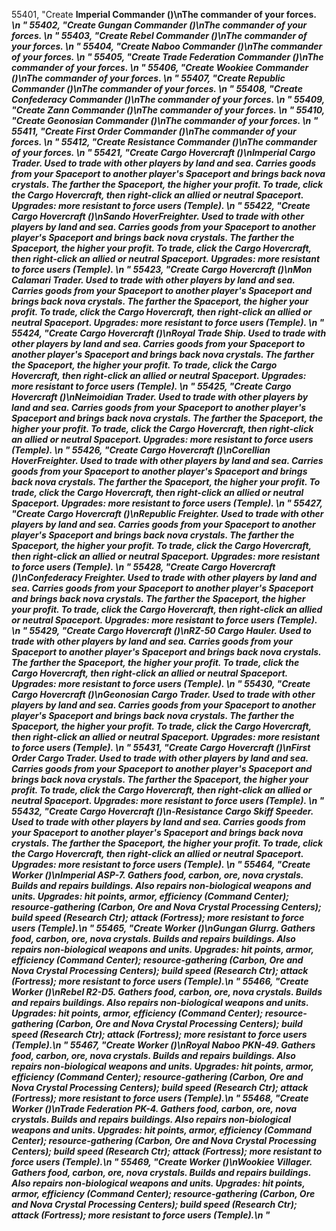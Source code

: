 ﻿55401, "Create <b>Imperial Commander<b> (<cost>)\nThe commander of your forces.<i> \n<hp> <attack> <armor> <piercearmor> <range>"
55402, "Create <b>Gungan Commander<b> (<cost>)\nThe commander of your forces.<i> \n<hp> <attack> <armor> <piercearmor> <range>"
55403, "Create <b>Rebel Commander<b> (<cost>)\nThe commander of your forces.<i> \n<hp> <attack> <armor> <piercearmor> <range>"
55404, "Create <b>Naboo Commander<b> (<cost>)\nThe commander of your forces.<i> \n<hp> <attack> <armor> <piercearmor> <range>"
55405, "Create <b>Trade Federation Commander<b> (<cost>)\nThe commander of your forces.<i> \n<hp> <attack> <armor> <piercearmor> <range>"
55406, "Create <b>Wookiee Commander<b> (<cost>)\nThe commander of your forces.<i> \n<hp> <attack> <armor> <piercearmor> <range>"
55407, "Create <b>Republic Commander<b> (<cost>)\nThe commander of your forces.<i> \n<hp> <attack> <armor> <piercearmor> <range>"
55408, "Create <b>Confederacy Commander<b> (<cost>)\nThe commander of your forces.<i> \n<hp> <attack> <armor> <piercearmor> <range>"
55409, "Create <b>Zann Commander<b> (<cost>)\nThe commander of your forces.<i> \n<hp> <attack> <armor> <piercearmor> <range>"
55410, "Create <b>Geonosian Commander<b> (<cost>)\nThe commander of your forces.<i> \n<hp> <attack> <armor> <piercearmor> <range>"
55411, "Create <b>First Order Commander<b> (<cost>)\nThe commander of your forces.<i> \n<hp> <attack> <armor> <piercearmor> <range>"
55412, "Create <b>Resistance Commander<b> (<cost>)\nThe commander of your forces.<i> \n<hp> <attack> <armor> <piercearmor> <range>"
55421, "Create <b>Cargo Hovercraft<b> (<cost>)\n<b>Imperial Cargo Trader.<b> Used to trade with other players by land and sea. Carries goods from your Spaceport to another player's Spaceport and brings back nova crystals. The farther the Spaceport, the higher your profit. To trade, click the Cargo Hovercraft, then right-click an allied or neutral Spaceport. <i> Upgrades: more resistant to force users (Temple).<i> \n<hp> <attack> <armor> <piercearmor> <range>"
55422, "Create <b>Cargo Hovercraft<b> (<cost>)\n<b>Sando HoverFreighter.<b> Used to trade with other players by land and sea. Carries goods from your Spaceport to another player's Spaceport and brings back nova crystals. The farther the Spaceport, the higher your profit. To trade, click the Cargo Hovercraft, then right-click an allied or neutral Spaceport. <i> Upgrades: more resistant to force users (Temple).<i> \n<hp> <attack> <armor> <piercearmor> <range>"
55423, "Create <b>Cargo Hovercraft<b> (<cost>)\n<b>Mon Calamari Trader.<b> Used to trade with other players by land and sea. Carries goods from your Spaceport to another player's Spaceport and brings back nova crystals. The farther the Spaceport, the higher your profit. To trade, click the Cargo Hovercraft, then right-click an allied or neutral Spaceport. <i> Upgrades: more resistant to force users (Temple).<i> \n<hp> <attack> <armor> <piercearmor> <range>"
55424, "Create <b>Cargo Hovercraft<b> (<cost>)\n<b>Royal Trade Ship.<b> Used to trade with other players by land and sea. Carries goods from your Spaceport to another player's Spaceport and brings back nova crystals. The farther the Spaceport, the higher your profit. To trade, click the Cargo Hovercraft, then right-click an allied or neutral Spaceport. <i> Upgrades: more resistant to force users (Temple).<i> \n<hp> <attack> <armor> <piercearmor> <range>"
55425, "Create <b>Cargo Hovercraft<b> (<cost>)\n<b>Neimoidian Trader.<b> Used to trade with other players by land and sea. Carries goods from your Spaceport to another player's Spaceport and brings back nova crystals. The farther the Spaceport, the higher your profit. To trade, click the Cargo Hovercraft, then right-click an allied or neutral Spaceport. <i> Upgrades: more resistant to force users (Temple).<i> \n<hp> <attack> <armor> <piercearmor> <range>"
55426, "Create <b>Cargo Hovercraft<b> (<cost>)\n<b>Corellian HoverFreighter.<b> Used to trade with other players by land and sea. Carries goods from your Spaceport to another player's Spaceport and brings back nova crystals. The farther the Spaceport, the higher your profit. To trade, click the Cargo Hovercraft, then right-click an allied or neutral Spaceport. <i> Upgrades: more resistant to force users (Temple).<i> \n<hp> <attack> <armor> <piercearmor> <range>"
55427, "Create <b>Cargo Hovercraft<b> (<cost>)\n<b>Republic Freighter.<b> Used to trade with other players by land and sea. Carries goods from your Spaceport to another player's Spaceport and brings back nova crystals. The farther the Spaceport, the higher your profit. To trade, click the Cargo Hovercraft, then right-click an allied or neutral Spaceport. <i> Upgrades: more resistant to force users (Temple).<i> \n<hp> <attack> <armor> <piercearmor> <range>"
55428, "Create <b>Cargo Hovercraft<b> (<cost>)\n<b>Confederacy Freighter.<b> Used to trade with other players by land and sea. Carries goods from your Spaceport to another player's Spaceport and brings back nova crystals. The farther the Spaceport, the higher your profit. To trade, click the Cargo Hovercraft, then right-click an allied or neutral Spaceport. <i> Upgrades: more resistant to force users (Temple).<i> \n<hp> <attack> <armor> <piercearmor> <range>"
55429, "Create <b>Cargo Hovercraft<b> (<cost>)\n<b>RZ-50 Cargo Hauler.<b> Used to trade with other players by land and sea. Carries goods from your Spaceport to another player's Spaceport and brings back nova crystals. The farther the Spaceport, the higher your profit. To trade, click the Cargo Hovercraft, then right-click an allied or neutral Spaceport. <i> Upgrades: more resistant to force users (Temple).<i> \n<hp> <attack> <armor> <piercearmor> <range>"
55430, "Create <b>Cargo Hovercraft<b> (<cost>)\n<b>Geonosian Cargo Trader.<b> Used to trade with other players by land and sea. Carries goods from your Spaceport to another player's Spaceport and brings back nova crystals. The farther the Spaceport, the higher your profit. To trade, click the Cargo Hovercraft, then right-click an allied or neutral Spaceport. <i> Upgrades: more resistant to force users (Temple).<i> \n<hp> <attack> <armor> <piercearmor> <range>"
55431, "Create <b>Cargo Hovercraft<b> (<cost>)\n<b>First Order Cargo Trader.<b> Used to trade with other players by land and sea. Carries goods from your Spaceport to another player's Spaceport and brings back nova crystals. The farther the Spaceport, the higher your profit. To trade, click the Cargo Hovercraft, then right-click an allied or neutral Spaceport. <i> Upgrades: more resistant to force users (Temple).<i> \n<hp> <attack> <armor> <piercearmor> <range>"
55432, "Create <b>Cargo Hovercraft<b> (<cost>)\n<b>-Resistance Cargo Skiff Speeder.<b> Used to trade with other players by land and sea. Carries goods from your Spaceport to another player's Spaceport and brings back nova crystals. The farther the Spaceport, the higher your profit. To trade, click the Cargo Hovercraft, then right-click an allied or neutral Spaceport. <i> Upgrades: more resistant to force users (Temple).<i> \n<hp> <attack> <armor> <piercearmor> <range>"
55464, "Create <b>Worker<b> (<cost>)\n<b>Imperial ASP-7.<b> Gathers food, carbon, ore, nova crystals. Builds and repairs buildings. Also repairs non-biological weapons and units. <i> Upgrades: hit points, armor, efficiency (Command Center); resource-gathering (Carbon, Ore and Nova Crystal Processing Centers); build speed (Research Ctr); attack (Fortress); more resistant to force users (Temple).<i>\n<hp> <attack> <armor> <piercearmor> <range>"
55465, "Create <b>Worker<b> (<cost>)\n<b>Gungan Glurrg.<b> Gathers food, carbon, ore, nova crystals. Builds and repairs buildings. Also repairs non-biological weapons and units. <i> Upgrades: hit points, armor, efficiency (Command Center); resource-gathering (Carbon, Ore and Nova Crystal Processing Centers); build speed (Research Ctr); attack (Fortress); more resistant to force users (Temple).<i>\n<hp> <attack> <armor> <piercearmor> <range>"
55466, "Create <b>Worker<b> (<cost>)\n<b>Rebel R2-D5.<b> Gathers food, carbon, ore, nova crystals. Builds and repairs buildings. Also repairs non-biological weapons and units. <i> Upgrades: hit points, armor, efficiency (Command Center); resource-gathering (Carbon, Ore and Nova Crystal Processing Centers); build speed (Research Ctr); attack (Fortress); more resistant to force users (Temple).<i>\n<hp> <attack> <armor> <piercearmor> <range>"
55467, "Create <b>Worker<b> (<cost>)\n<b>Royal Naboo PKN-49.<b> Gathers food, carbon, ore, nova crystals. Builds and repairs buildings. Also repairs non-biological weapons and units. <i> Upgrades: hit points, armor, efficiency (Command Center); resource-gathering (Carbon, Ore and Nova Crystal Processing Centers); build speed (Research Ctr); attack (Fortress); more resistant to force users (Temple).<i>\n<hp> <attack> <armor> <piercearmor> <range>"
55468, "Create <b>Worker<b> (<cost>)\n<b>Trade Federation PK-4.<b> Gathers food, carbon, ore, nova crystals. Builds and repairs buildings. Also repairs non-biological weapons and units. <i> Upgrades: hit points, armor, efficiency (Command Center); resource-gathering (Carbon, Ore and Nova Crystal Processing Centers); build speed (Research Ctr); attack (Fortress); more resistant to force users (Temple).<i>\n<hp> <attack> <armor> <piercearmor> <range>"
55469, "Create <b>Worker<b> (<cost>)\n<b>Wookiee Villager.<b> Gathers food, carbon, ore, nova crystals. Builds and repairs buildings. Also repairs non-biological weapons and units. <i> Upgrades: hit points, armor, efficiency (Command Center); resource-gathering (Carbon, Ore and Nova Crystal Processing Centers); build speed (Research Ctr); attack (Fortress); more resistant to force users (Temple).<i>\n<hp> <attack> <armor> <piercearmor> <range>"
